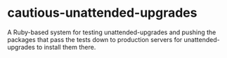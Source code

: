 # cautious-unattended-upgrades
A Ruby-based system for testing unattended-upgrades and pushing the packages that pass the tests down to production servers for unattended-upgrades to install them there.
